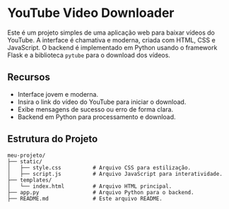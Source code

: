 # YouTube Video Downloader

Este é um projeto simples de uma aplicação web para baixar vídeos do YouTube. A interface é chamativa e moderna, criada com HTML, CSS e JavaScript. O backend é implementado em Python usando o framework Flask e a biblioteca `pytube` para o download dos vídeos.

## Recursos

- Interface jovem e moderna.
- Insira o link do vídeo do YouTube para iniciar o download.
- Exibe mensagens de sucesso ou erro de forma clara.
- Backend em Python para processamento e download.

## Estrutura do Projeto

```plaintext
meu-projeto/
├── static/
│   ├── style.css          # Arquivo CSS para estilização.
│   ├── script.js          # Arquivo JavaScript para interatividade.
├── templates/
│   └── index.html         # Arquivo HTML principal.
├── app.py                 # Arquivo Python para o backend.
├── README.md              # Este arquivo README.
